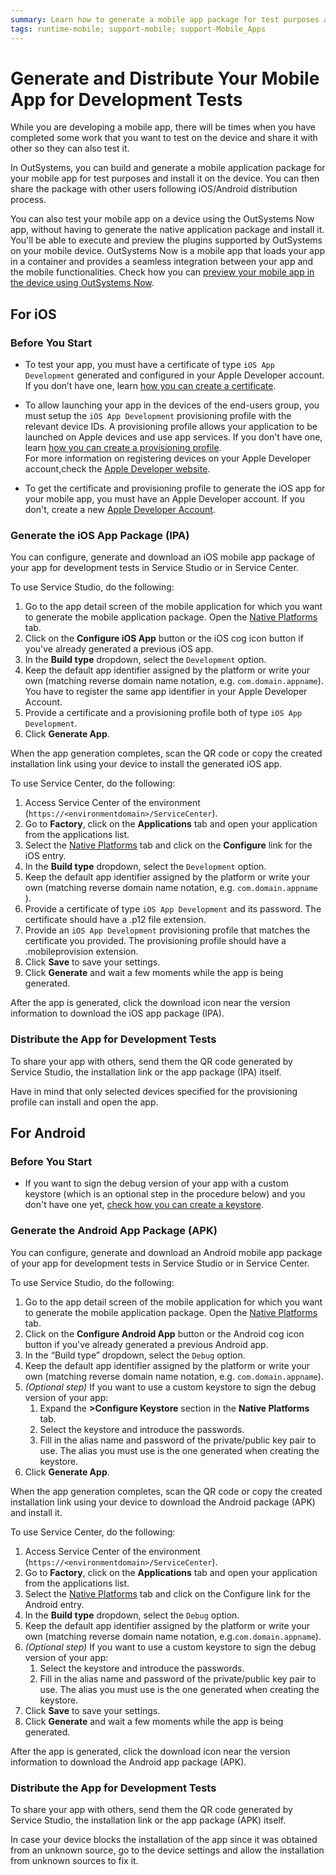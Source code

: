 ```yaml
---
summary: Learn how to generate a mobile app package for test purposes and also how to share it so others can also test.
tags: runtime-mobile; support-mobile; support-Mobile_Apps
---
```


# Generate and Distribute Your Mobile App for Development Tests

While you are developing a mobile app, there will be times when you have completed some work that you want to test on the device and share it with other so they can also test it.

In OutSystems, you can build and generate a mobile application package for your mobile app for test purposes and install it on the device. You can then share the package with other users following iOS/Android distribution process.

<div class="info" markdown="1">

You can also test your mobile app on a device using the OutSystems Now app, without having to generate the native application package and install it. You'll be able to execute and preview the plugins supported by OutSystems on your mobile device. OutSystems Now is a mobile app that loads your app in a container and provides a seamless integration between your app and the mobile functionalities. Check how you can [preview your mobile app in the device using OutSystems Now](<../preview-your-mobile-app-in-the-device-using-outsystems-now.md>).

</div>

## For iOS

### Before You Start

* To test your app, you must have a certificate of type `iOS App Development` generated and configured in your Apple Developer account. If you don’t have one, learn [how you can create a certificate](<more-information-on-generating-and-distributing-mobile-apps.md#create-a-certificate>). 

* To allow launching your app in the devices of the end-users group, you must setup the `iOS App Development` provisioning profile with the relevant device IDs. A provisioning profile allows your application to be launched on Apple devices and use app services. If you don't have one, learn [how you can create a provisioning profile](<more-information-on-generating-and-distributing-mobile-apps.md#create-a-provisioning-profile>).  
For more information on registering devices on your Apple Developer account,check the [Apple Developer website](<https://developer.apple.com/library/content/documentation/IDEs/Conceptual/AppDistributionGuide/MaintainingProfiles/MaintainingProfiles.html#//apple_ref/doc/uid/TP40012582-CH30-SW10>).

* To get the certificate and provisioning profile to generate the iOS app for your mobile app, you must have an Apple Developer account. If you don't, create a new [Apple Developer Account](https://developer.apple.com/programs/ "https://developer.apple.com/programs/"). 

### Generate the iOS App Package (IPA)

You can configure, generate and download an iOS mobile app package of your app for development tests in Service Studio or in Service Center.

To use Service Studio, do the following:

1. Go to the app detail screen of the mobile application for which you want to generate the mobile application package. Open the [Native Platforms](<intro.md#configure-and-generate-a-mobile-app-package-in-service-studio>) tab. 
1. Click on the **Configure iOS App** button or the iOS cog icon button if you've already generated a previous iOS app. 
1. In the  **Build type** dropdown, select the `Development` option. 
1. Keep the default app identifier assigned by the platform or write your own (matching reverse domain name notation, e.g. `com.domain.appname`). You have to register the same app identifier in your Apple Developer Account. 
1. Provide a certificate and a provisioning profile both of type `iOS App Development`. 
1. Click **Generate App**. 

When the app generation completes, scan the QR code or copy the created installation link using your device to install the generated iOS app.

To use Service Center, do the following:

1. Access Service Center of the environment (`https://<environmentdomain>/ServiceCenter`). 
1. Go to **Factory**, click on the **Applications** tab and open your application from the applications list. 
1. Select the [Native Platforms](<intro.md#configure-and-generate-a-mobile-app-package-in-service-center>) tab and click on the **Configure** link for the iOS entry. 
1. In the **Build type** dropdown, select the `Development` option. 
1. Keep the default app identifier assigned by the platform or write your own (matching reverse domain name notation, e.g. `com.domain.appname` ). 
1. Provide a certificate of type `iOS App Development` and its password. The certificate should have a .p12 file extension. 
1. Provide an `iOS App Development` provisioning profile that matches the certificate you provided. The provisioning profile should have a .mobileprovision extension. 
1. Click **Save** to save your settings. 
1. Click **Generate** and wait a few moments while the app is being generated. 

After the app is generated, click the download icon near the version information to download the iOS app package (IPA).

### Distribute the App for Development Tests

To share your app with others, send them the QR code generated by Service Studio, the installation link or the app package (IPA) itself.

<div class="info" markdown="1">

Have in mind that only selected devices specified for the provisioning profile can install and open the app.

</div>

## For Android

### Before You Start

* If you want to sign the debug version of your app with a custom keystore (which is an optional step in the procedure below) and you don't have one yet, [check how you can create a keystore](<more-information-on-generating-and-distributing-mobile-apps.md#create-a-keystore>).

### Generate the Android App Package (APK)

You can configure, generate and download an Android mobile app package of your app for development tests in Service Studio or in Service Center.

To use Service Studio, do the following:

1. Go to the app detail screen of the mobile application for which you want to generate the mobile application package. Open the [Native Platforms](<intro.md#configure-and-generate-a-mobile-app-package-in-service-studio>) tab. 
1. Click on the **Configure Android App** button or the Android cog icon button if you've already generated a previous Android app. 
1. In the “Build type” dropdown, select the `Debug` option. 
1. Keep the default app identifier assigned by the platform or write your own (matching reverse domain name notation, e.g. `com.domain.appname`). 
1. _(Optional step)_ If you want to use a custom keystore to sign the debug version of your app: 
    1. Expand the **>Configure Keystore** section in the **Native Platforms** tab. 
    2. Select the keystore and introduce the passwords. 
    3. Fill in the alias name and password of the private/public key pair to use. The alias you must use is the one generated when creating the keystore.
1. Click **Generate App**. 

When the app generation completes, scan the QR code or copy the created installation link using your device to download the Android package (APK) and install it.

To use Service Center, do the following:

1. Access Service Center of the environment (`https://<environmentdomain>/ServiceCenter`). 
1. Go to **Factory**, click on the **Applications** tab and open your application from the applications list. 
1. Select the [Native Platforms](<intro.md#configure-and-generate-a-mobile-app-package-in-service-center>) tab and click on the  Configure  link for the Android entry. 
1. In the **Build type** dropdown, select the `Debug` option. 
1. Keep the default app identifier assigned by the platform or write your own (matching reverse domain name notation, e.g.`com.domain.appname`). 
1. _(Optional step)_ If you want to use a custom keystore to sign the debug version of your app: 
    1. Select the keystore and introduce the passwords. 
    1. Fill in the alias name and password of the private/public key pair to use. The alias you must use is the one generated when creating the keystore. 
1. Click **Save** to save your settings. 
1. Click **Generate** and wait a few moments while the app is being generated. 

After the app is generated, click the download icon near the version information to download the Android app package (APK).

### Distribute the App for Development Tests

To share your app with others, send them the QR code generated by Service Studio, the installation link or the app package (APK) itself.

<div class="info" markdown="1"> 

In case your device blocks the installation of the app since it was obtained from an unknown source, go to the device settings and allow the installation from unknown sources to fix it.

</div>
